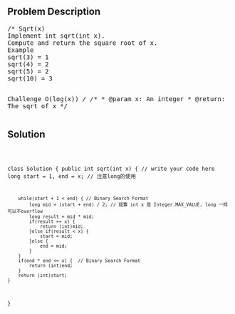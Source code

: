 <!--
<style>
  body { font-family: Arial, sans-serif; }
  .container { max-width: 400px; margin: auto; padding: 10px; }
  .comment-block { background-color: #f9f9f9; padding: 10px; border-left: 5px solid #ccc; max-width: 400px; margin: 20px auto; overflow-wrap: break-word; white-space: pre-wrap; }
  .code-block { background-color: #f4f4f4; padding: 10px; border: 1px solid #ddd; }
</style>
-->

<div class='container'>
<h2>Problem Description</h2>
<div class='comment-block'>
<pre>
/* Sqrt(x)
Implement int sqrt(int x).
Compute and return the square root of x.
Example
sqrt(3) = 1
sqrt(4) = 2
sqrt(5) = 2
sqrt(10) = 3

Challenge 
O(log(x))
*/
    /**
     * @param x: An integer
     * @return: The sqrt of x
     */
</pre>
</div>

<h2>Solution</h2>
<div class='code-block'>
<pre><code class='language-java'>

class Solution {
    public int sqrt(int x) {
        // write your code here
        long start = 1, end = x;  // 注意long的使用
        
        while(start + 1 < end) { // Binary Search Format
            long mid = (start + end) / 2; // 就算 int x 是 Integer.MAX_VALUE, long 一样可以不overflow
            long result = mid * mid;
            if(result == x) {
                return (int)mid;
            }else if(result < x) {
                start = mid;
            }else {
                end = mid;
            }
        }
        if(end * end <= x) {  // Binary Search Format
            return (int)end;
        }
        return (int)start;
    }
}</code></pre>
</div>
</div>
